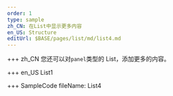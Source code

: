 ```yaml
---
order: 1
type: sample
zh_CN: 在List中显示更多内容
en_US: Structure
editUrl: $BASE/pages/list/md/list4.md
---
```


+++ zh_CN
您还可以对<Code>panel</Code>类型的 List，添加更多的内容。

+++ en_US
List1

+++ SampleCode
fileName: List4
